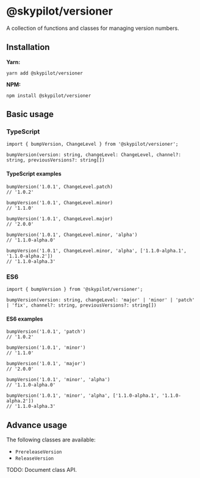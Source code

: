 # @skypilot/versioner

A collection of functions and classes for managing version numbers.

## Installation

**Yarn:**
```
yarn add @skypilot/versioner
```


**NPM:**
```
npm install @skypilot/versioner
```

## Basic usage

### TypeScript

```
import { bumpVersion, ChangeLevel } from '@skypilot/versioner';

bumpVersion(version: string, changeLevel: ChangeLevel, channel?: string, previousVersions?: string[])
```

#### TypeScript examples

```
bumpVersion('1.0.1', ChangeLevel.patch)
// '1.0.2'

bumpVersion('1.0.1', ChangeLevel.minor)
// '1.1.0'

bumpVersion('1.0.1', ChangeLevel.major)
// '2.0.0'

bumpVersion('1.0.1', ChangeLevel.minor, 'alpha')
// '1.1.0-alpha.0'

bumpVersion('1.0.1', ChangeLevel.minor, 'alpha', ['1.1.0-alpha.1', '1.1.0-alpha.2'])
// '1.1.0-alpha.3'
```

### ES6
```
import { bumpVersion } from '@skypilot/versioner';

bumpVersion(version: string, changeLevel: 'major' | 'minor' | 'patch' | 'fix', channel?: string, previousVersions?: string[])

```

#### ES6 examples

```
bumpVersion('1.0.1', 'patch')
// '1.0.2'

bumpVersion('1.0.1', 'minor')
// '1.1.0'

bumpVersion('1.0.1', 'major')
// '2.0.0'

bumpVersion('1.0.1', 'minor', 'alpha')
// '1.1.0-alpha.0'

bumpVersion('1.0.1', 'minor', 'alpha', ['1.1.0-alpha.1', '1.1.0-alpha.2'])
// '1.1.0-alpha.3'
```

## Advance usage

The following classes are available:

- `PrereleaseVersion`
- `ReleaseVersion`

TODO: Document class API.
